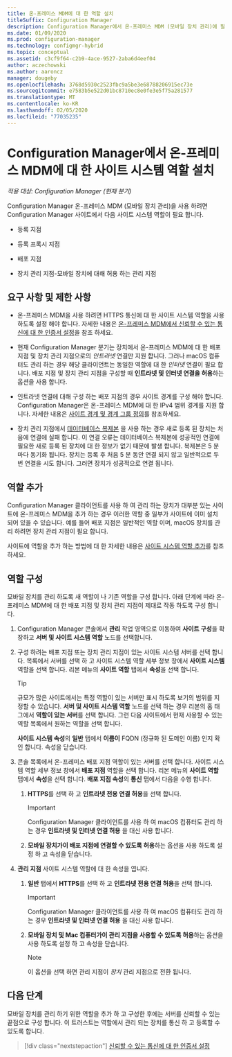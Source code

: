 ```yaml
---
title: 온-프레미스 MDM에 대 한 역할 설치
titleSuffix: Configuration Manager
description: Configuration Manager에서 온-프레미스 MDM (모바일 장치 관리)에 필요한 사이트 시스템 역할을 설치 합니다.
ms.date: 01/09/2020
ms.prod: configuration-manager
ms.technology: configmgr-hybrid
ms.topic: conceptual
ms.assetid: c3cf9f64-c2b9-4ace-9527-2aba6d4eef04
author: aczechowski
ms.author: aaroncz
manager: dougeby
ms.openlocfilehash: 3768d5930c2523fbc9a5be3e68788206915ec73e
ms.sourcegitcommit: e7583b5e522d01bc8710ec8e0fe3e5f75a281577
ms.translationtype: MT
ms.contentlocale: ko-KR
ms.lasthandoff: 02/05/2020
ms.locfileid: "77035235"
---
```

# <a name="install-site-system-roles-for-on-premises-mdm-in-configuration-manager"></a>Configuration Manager에서 온-프레미스 MDM에 대 한 사이트 시스템 역할 설치

*적용 대상: Configuration Manager (현재 분기)*

Configuration Manager 온-프레미스 MDM (모바일 장치 관리)을 사용 하려면 Configuration Manager 사이트에서 다음 사이트 시스템 역할이 필요 합니다.

- 등록 지점

- 등록 프록시 지점

- 배포 지점

- 장치 관리 지점-모바일 장치에 대해 허용 하는 관리 지점

## <a name="requirements-and-limitations"></a>요구 사항 및 제한 사항

- 온-프레미스 MDM을 사용 하려면 HTTPS 통신에 대 한 사이트 시스템 역할을 사용 하도록 설정 해야 합니다. 자세한 내용은 [온-프레미스 MDM에서 신뢰할 수 있는 통신에 대 한 인증서 설정](/sccm/mdm/get-started/set-up-certificates-on-premises-mdm)을 참조 하세요.

- 현재 Configuration Manager 분기는 장치에서 온-프레미스 MDM에 대 한 배포 지점 및 장치 관리 지점으로의 *인트라넷* 연결만 지원 합니다. 그러나 macOS 컴퓨터도 관리 하는 경우 해당 클라이언트는 동일한 역할에 대 한 *인터넷* 연결이 필요 합니다. 배포 지점 및 장치 관리 지점을 구성할 때 **인트라넷 및 인터넷 연결을 허용**하는 옵션을 사용 합니다.

- 인트라넷 연결에 대해 구성 하는 배포 지점의 경우 사이트 경계를 구성 해야 합니다. Configuration Manager은 온-프레미스 MDM에 대 한 IPv4 범위 경계를 지원 합니다. 자세한 내용은 [사이트 경계 및 경계 그룹 정의](/configmgr/core/servers/deploy/configure/define-site-boundaries-and-boundary-groups)를 참조하세요.

- 장치 관리 지점에서 [데이터베이스 복제본](/configmgr/core/servers/deploy/configure/database-replicas-for-management-points) 을 사용 하는 경우 새로 등록 된 장치는 처음에 연결에 실패 합니다. 이 연결 오류는 데이터베이스 복제본에 성공적인 연결에 필요한 새로 등록 된 장치에 대 한 정보가 없기 때문에 발생 합니다. 복제본은 5 분 마다 동기화 됩니다. 장치는 등록 후 처음 5 분 동안 연결 되지 않고 일반적으로 두 번 연결을 시도 합니다. 그러면 장치가 성공적으로 연결 됩니다.

## <a name="add-roles"></a>역할 추가

Configuration Manager 클라이언트를 사용 하 여 관리 하는 장치가 대부분 있는 사이트에 온-프레미스 MDM을 추가 하는 경우 이러한 역할 중 일부가 사이트에 이미 설치 되어 있을 수 있습니다. 예를 들어 배포 지점은 일반적인 역할 이며, macOS 장치를 관리 하려면 장치 관리 지점이 필요 합니다.

사이트에 역할을 추가 하는 방법에 대 한 자세한 내용은 [사이트 시스템 역할 추가](/configmgr/core/servers/deploy/configure/install-site-system-roles)를 참조 하세요.

## <a name="configure-roles"></a>역할 구성

모바일 장치를 관리 하도록 새 역할이 나 기존 역할을 구성 합니다. 아래 단계에 따라 온-프레미스 MDM에 대 한 배포 지점 및 장치 관리 지점이 제대로 작동 하도록 구성 합니다.

1. Configuration Manager 콘솔에서 **관리** 작업 영역으로 이동하여 **사이트 구성**을 확장하고 **서버 및 사이트 시스템 역할** 노드를 선택합니다.

1. 구성 하려는 배포 지점 또는 장치 관리 지점이 있는 사이트 시스템 서버를 선택 합니다. 목록에서 서버를 선택 하 고 사이트 시스템 역할 세부 정보 창에서 **사이트 시스템** 역할을 선택 합니다. 리본 메뉴의 **사이트 역할** 탭에서 **속성**을 선택 합니다.

    > [!TIP]
    > 규모가 많은 사이트에서는 특정 역할이 있는 서버만 표시 하도록 보기의 범위를 지정할 수 있습니다. **서버 및 사이트 시스템 역할** 노드를 선택 하는 경우 리본의 홈 태그에서 **역할이 있는 서버**를 선택 합니다. 그런 다음 사이트에서 현재 사용할 수 있는 역할 목록에서 원하는 역할을 선택 합니다.

    **사이트 시스템 속성**의 **일반** 탭에서 **이름이** FQDN (정규화 된 도메인 이름) 인지 확인 합니다. 속성을 닫습니다.

1. 콘솔 목록에서 온-프레미스 배포 지점 역할이 있는 서버를 선택 합니다. 사이트 시스템 역할 세부 정보 창에서 **배포 지점** 역할을 선택 합니다. 리본 메뉴의 **사이트 역할** 탭에서 **속성**을 선택 합니다. **배포 지점 속성**의 **통신** 탭에서 다음을 수행 합니다.

    1. **HTTPS**를 선택 하 고 **인트라넷 전용 연결 허용**을 선택 합니다.

        > [!IMPORTANT]
        > Configuration Manager 클라이언트를 사용 하 여 macOS 컴퓨터도 관리 하는 경우 **인트라넷 및 인터넷 연결 허용** 을 대신 사용 합니다.

    1. **모바일 장치가이 배포 지점에 연결할 수 있도록 허용**하는 옵션을 사용 하도록 설정 하 고 속성을 닫습니다.

1. **관리 지점** 사이트 시스템 역할에 대 한 속성을 엽니다.

    1. **일반** 탭에서 **HTTPS**를 선택 하 고 **인트라넷 전용 연결 허용**을 선택 합니다.

        > [!IMPORTANT]
        > Configuration Manager 클라이언트를 사용 하 여 macOS 컴퓨터도 관리 하는 경우 **인트라넷 및 인터넷 연결 허용** 을 대신 사용 합니다.

    1. **모바일 장치 및 Mac 컴퓨터가이 관리 지점을 사용할 수 있도록 허용**하는 옵션을 사용 하도록 설정 하 고 속성을 닫습니다.

        > [!NOTE]
        > 이 옵션을 선택 하면 관리 지점이 *장치* 관리 지점으로 전환 됩니다.  

## <a name="next-step"></a>다음 단계

모바일 장치를 관리 하기 위한 역할을 추가 하 고 구성한 후에는 서버를 신뢰할 수 있는 끝점으로 구성 합니다. 이 트러스트는 역할에서 관리 되는 장치를 통신 하 고 등록할 수 있도록 합니다.

> [!div class="nextstepaction"]
> [신뢰할 수 있는 통신에 대 한 인증서 설정](/configmgr/mdm/get-started/set-up-certificates-on-premises-mdm)
